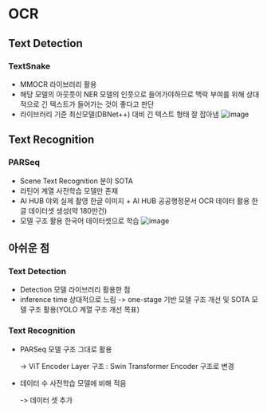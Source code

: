 # OCR

## Text Detection
### TextSnake
- MMOCR 라이브러리 활용
- 해당 모델의 아웃풋이 NER 모델의 인풋으로 들어가야하므로 맥락 부여를 위해 상대적으로 긴 텍스트가 들어가는 것이 좋다고 판단
- 라이브러리 기준 최신모델(DBNet++) 대비 긴 텍스트 형태 잘 잡아냄
![image](https://user-images.githubusercontent.com/77089771/200468695-4cd71875-d0f6-44b1-91a1-b72e90097160.png)


## Text Recognition
### PARSeq
- Scene Text Recognition 분야 SOTA
- 라틴어 계열 사전학습 모델만 존재
- AI HUB 야외 실제 촬영 한글 이미지 + AI HUB 공공행정문서 OCR 데이터 활용 한글 데이터셋 생성(약 180만건)
- 모델 구조 활용 한국어 데이터셋으로 학습
![image](https://user-images.githubusercontent.com/77089771/200469890-df2688b3-8e1c-45e7-83cc-cd9999e7975c.png)


## 아쉬운 점
### Text Detection
- Detection 모델 라이브러리 활용한 점
- inference time 상대적으로 느림
  -> one-stage 기반 모델 구조 개선 및 SOTA 모델 구조 활용(YOLO 계열 구조 개선 목표)
### Text Recognition
- PARSeq 모델 구조 그대로 활용

  -> ViT Encoder Layer 구조 : Swin Transformer Encoder 구조로 변경
- 데이터 수 사전학습 모델에 비해 적음
  
  -> 데이터 셋 추가 
